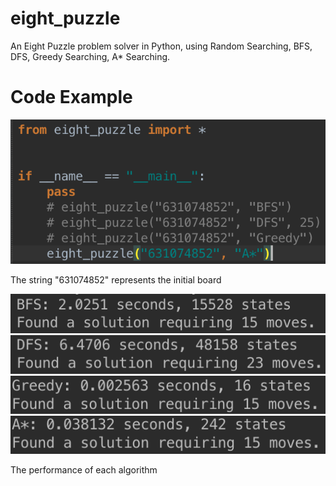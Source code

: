 # eight_puzzle

An Eight Puzzle problem solver in Python, using Random Searching, BFS, DFS, Greedy Searching, A* Searching.

# Code Example
![Alt text](https://github.com/lhCheung1991/eight_puzzle/blob/master/pngs/1.png?raw=true "Optional Title")

The string "631074852" represents the initial board

![Alt text](https://github.com/lhCheung1991/eight_puzzle/blob/master/pngs/2.png?raw=true "Optional Title")
![Alt text](https://github.com/lhCheung1991/eight_puzzle/blob/master/pngs/3.png?raw=true "Optional Title")
![Alt text](https://github.com/lhCheung1991/eight_puzzle/blob/master/pngs/4.png?raw=true "Optional Title")
![Alt text](https://github.com/lhCheung1991/eight_puzzle/blob/master/pngs/5.png?raw=true "Optional Title")

The performance of each algorithm
